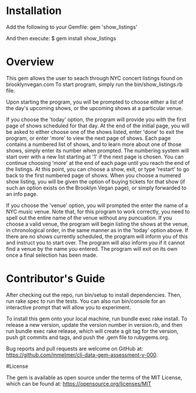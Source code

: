 # Installation
Add the following to your Gemfile:
  gem 'show_listings'  

And then execute:
  $ gem install show_listings

# Overview
This gem allows the user to seach through NYC concert listings found on brooklynvegan.com To start program, simply run the bin/show_listings.rb file. 

Upon starting the program, you will be prompted to choose either a list of the day's upcoming shows, or the upcoming shows at a particular venue. 

If you choose the 'today' option, the program will provide you with the first page of shows scheduled for that day. At the end of the initial page, you will be asked to either choose one of the shows listed, enter 'done' to exit the program, or enter 'more' to view the next page of shows. Each page contains a numbered list of shows, and to learn more about one of those shows, simply enter its number when prompted. The numbering system will start over with a new list starting at '1' if the next page is chosen. You can continue choosing 'more' at the end of each page until you reach the end of the listings. At this point, you can choose a show, exit, or type 'restart' to go back to the first numbered page of shows. When you choose a numered show listing, you will be given the option of buying tickets for that show (if such an option exists on the Brooklyn Vegan page), or simply forwarded to an info page.

If you choose the 'venue' option, you will prompted the enter the name of a NYC music venue. Note that, for this program to work correctly, you need to spell out the entire name of the venue without any puncuation. If you choose a valid venue, the program will begin listing the shows at the venue, in chronological order, in the same manner as in the 'today' option above. If there are no shows currently scheduled, the program will inform you of this and instruct you to start over. The program will also inform you if it cannot find a venue by the name you entered. The program will exit on its own once a final selection has been made. 

# Contributor's Guide
After checking out the repo, run bin/setup to install dependencies. Then, run rake spec to run the tests. You can also run bin/console for an interactive prompt that will allow you to experiment.

To install this gem onto your local machine, run bundle exec rake install. To release a new version, update the version number in version.rb, and then run bundle exec rake release, which will create a git tag for the version, push git commits and tags, and push the .gem file to rubygems.org.

Bug reports and pull requests are welcome on GitHub at: 
  https://github.com/mmelmer/cli-data-gem-assessment-v-000.

#License

The gem is available as open source under the terms of the MIT License, which can be found at: 
  https://opensource.org/licenses/MIT